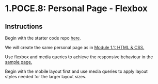 # 1.POCE.8: Personal Page - Flexbox

## Instructions

Begin with the starter code repo [here](https://github.com/rocketacademy/base-css-swe1).

We will create the same personal page as in [Module 1.1: HTML & CSS.](../1.1-html-and-css/#html-css-exercise-personal-page)

Use flexbox and media queries to achieve the responsive behaviour in the [sample page.](https://codepen.io/freeCodeCamp/full/zNBOYG)

Begin with the mobile layout first and use media queries to apply layout styles needed for the larger layout sizes.

